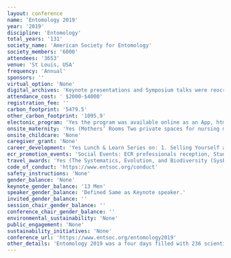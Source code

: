 ```yaml
---
layout: conference 
name: 'Entomology 2019'
year: '2019'
discipline: 'Entomology'
total_years: '131'
society_name: 'American Society for Entomology'
society_members: '6000'
attendees: '3653'
venue: 'St Louis, USA'
frequency: 'Annual'
sponsors: ''
virtual_option: 'None'
digital_archives: 'Keynote presentations and Symposium talks were reocrded and are archived available on Youtube.'
attendance_cost: ' $2000-$4000'
registration_fee: ''
carbon_footprint: '5479.5'
other_carbon_footprint: '1095.9'
electonic_program: 'Yes the program was available online as an App, html and .pdf file on the conference website.'
onsite_maternity: 'Yes (Mothers’ Rooms Two private spaces for nursing mothers are available within America’s Center. A Mamava pod is available just outside Room 106, and Room 251 will be set up with private, curtained space. Both rooms will have refrigerators available. To access the Mamava, use the access code posted near the door when it is not in use. ESA also supports all nursing mothers to nurse as needed in all general meeting spaces and nursing in public is protected by Missouri state law.)'
onsite_childcare: 'None'
caregiver_grant: 'None'
career_development: 'Yes Lunch & Learn Series on: 1. Selling Yourself and Building Your Brand as an Early Career Professional  (After constantly talking about your research as a graduate student, you forget how to talk about YOURSELF! It feels selfish to ramble about personal accomplishments in an interview. However, landing a job requires personal advocacy, so visit our lunch and learn to finally get comfortable building and selling your brand!) 2. Funding Opportunities at the National Science Foundation (The National Science Foundation (NSF) provides many opportunities for funding basic research and training in ecology, evolution, behavior, physiology, collections, and a variety of related disciplines. Covered topics will include the no deadline model, the Rules of Life track within the Directorate for Biological Sciences, and other funding opportunities)  3. Navigating Cultural Diversity in Scientific Research, Education, and Leadership (With the growing importance of diversity and inclusivity in various professional fields, there is a need to educate students and early professionals for a successful career. The goal of our session is to facilitate discussions with professionals in academia and industry with the experience in a culturally diverse workplace.)  4. How to Advocate for Your Publications(As the amount of research published increases each year, individual scientists have the power to cut through the clutter and advocate for the importance and interest of their work. Learn how your peers have successfully promoted their publications and gain the tools and skills you need to do the same.)  5.Getting Your Foot in the Door for Section Leadership Positions(Interested in getting more involved in the SysEB Section? Join current SysEB Section Governing Council members to learn more about their roles, responsibilities, and in-roads to leadership. The Governing Council will also serve as a panel to answer any questions from attendees.)  6. So, You’re on the Academic Job Market: Drafting Memorable Statements, Secrets from the  Search Committee, and Advice from Recent Hires(Applying for academic jobs? Seeking guidance from entomologists who have gone through the process recently? Then join us as we cover preparing your application materials (curriculum vitae, plus teaching, research, and diversity statements), the phone interview, the on-campus interview, and insider information on how search committees review applicants.)  7. What’s Your Story? Tips and Tricks for Telling Compelling Entomology(This session will explore the art of sharing your entomological expertise through non-scientific writing taught. Attendees will learn how to write captivating stories, both fiction and nonfiction, to share our science with a general audience.)'
ecr_promotion_events: 'Social Events: ECR professionals reception, Student reception, LGBTQAI+mixer, Women and Allies in Entomology Breakfast, Graduate Student Award'
travel_awards: 'Yes (The Systematics, Evolution, and Biodiversity (SysEB) Section leadership invites SysEB undergraduate and graduate students to submit applications for the SysEB Student Research Travel Award Program (SRTA). Travel awards provide funding for student fieldwork and/or research travel to other institutions to enhance research projects. Successful proposals from graduate students will be funded through support from the SysEB Section; top-ranked proposals from graduate students will be recognized and funded separately by the SysEB Student Research Endowment (SRE). Typical award amounts are approximately $1,000-$1,500. Payment of the award will occur upon completion of travel as reimbursement. Students must provide evidence of travel (copy of boarding pass, hotel receipts, etc.) and copies of collecting and export permits (if applicable). Travel must be completed within a year of the award date.)'
code_of_conduct: 'https://www.entsoc.org/conduct'
safety_instructions: 'None'
gender_balance: 'None'
keynote_gender_balance: '13 Men'
speaker_gender_balance: 'Defined Same as Keynote speaker.'
invited_gender_balance: ''
session_chair_gender_balance: ''
conference_chair_gender_balance: ''
environmental_sustainability: 'None'
public_engagement: 'None'
sustainability_initiatives: 'None'
conference_url: 'https://www.entsoc.org/entomology2019'
other_details: 'Entomology 2019 was a four days filled with 236 scientific sessions featuring 2,205 oral and 680 poster presentations with 3,653 attendees from 61 different countries. This year was a record setting event with 1,150 students attending.'
---
```

